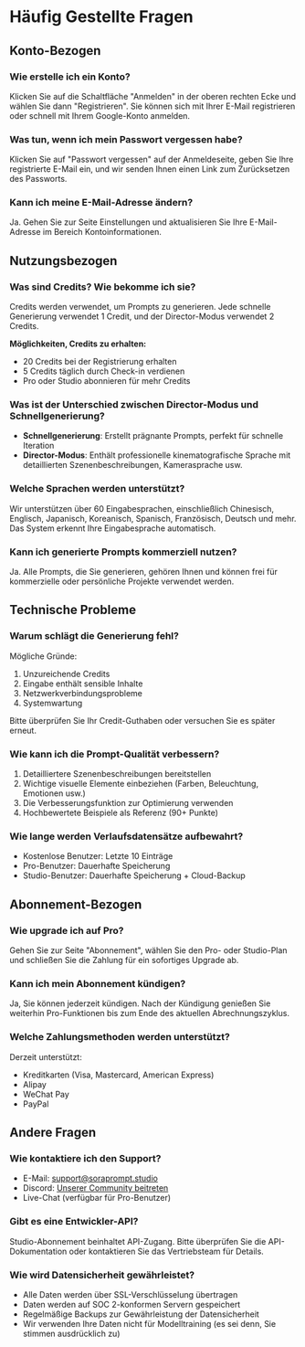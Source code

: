 # Häufig Gestellte Fragen

## Konto-Bezogen

### Wie erstelle ich ein Konto?
Klicken Sie auf die Schaltfläche "Anmelden" in der oberen rechten Ecke und wählen Sie dann "Registrieren". Sie können sich mit Ihrer E-Mail registrieren oder schnell mit Ihrem Google-Konto anmelden.

### Was tun, wenn ich mein Passwort vergessen habe?
Klicken Sie auf "Passwort vergessen" auf der Anmeldeseite, geben Sie Ihre registrierte E-Mail ein, und wir senden Ihnen einen Link zum Zurücksetzen des Passworts.

### Kann ich meine E-Mail-Adresse ändern?
Ja. Gehen Sie zur Seite Einstellungen und aktualisieren Sie Ihre E-Mail-Adresse im Bereich Kontoinformationen.

## Nutzungsbezogen

### Was sind Credits? Wie bekomme ich sie?
Credits werden verwendet, um Prompts zu generieren. Jede schnelle Generierung verwendet 1 Credit, und der Director-Modus verwendet 2 Credits.

**Möglichkeiten, Credits zu erhalten:**
- 20 Credits bei der Registrierung erhalten
- 5 Credits täglich durch Check-in verdienen
- Pro oder Studio abonnieren für mehr Credits

### Was ist der Unterschied zwischen Director-Modus und Schnellgenerierung?
- **Schnellgenerierung**: Erstellt prägnante Prompts, perfekt für schnelle Iteration
- **Director-Modus**: Enthält professionelle kinematografische Sprache mit detaillierten Szenenbeschreibungen, Kamerasprache usw.

### Welche Sprachen werden unterstützt?
Wir unterstützen über 60 Eingabesprachen, einschließlich Chinesisch, Englisch, Japanisch, Koreanisch, Spanisch, Französisch, Deutsch und mehr. Das System erkennt Ihre Eingabesprache automatisch.

### Kann ich generierte Prompts kommerziell nutzen?
Ja. Alle Prompts, die Sie generieren, gehören Ihnen und können frei für kommerzielle oder persönliche Projekte verwendet werden.

## Technische Probleme

### Warum schlägt die Generierung fehl?
Mögliche Gründe:
1. Unzureichende Credits
2. Eingabe enthält sensible Inhalte
3. Netzwerkverbindungsprobleme
4. Systemwartung

Bitte überprüfen Sie Ihr Credit-Guthaben oder versuchen Sie es später erneut.

### Wie kann ich die Prompt-Qualität verbessern?
1. Detailliertere Szenenbeschreibungen bereitstellen
2. Wichtige visuelle Elemente einbeziehen (Farben, Beleuchtung, Emotionen usw.)
3. Die Verbesserungsfunktion zur Optimierung verwenden
4. Hochbewertete Beispiele als Referenz (90+ Punkte)

### Wie lange werden Verlaufsdatensätze aufbewahrt?
- Kostenlose Benutzer: Letzte 10 Einträge
- Pro-Benutzer: Dauerhafte Speicherung
- Studio-Benutzer: Dauerhafte Speicherung + Cloud-Backup

## Abonnement-Bezogen

### Wie upgrade ich auf Pro?
Gehen Sie zur Seite "Abonnement", wählen Sie den Pro- oder Studio-Plan und schließen Sie die Zahlung für ein sofortiges Upgrade ab.

### Kann ich mein Abonnement kündigen?
Ja, Sie können jederzeit kündigen. Nach der Kündigung genießen Sie weiterhin Pro-Funktionen bis zum Ende des aktuellen Abrechnungszyklus.

### Welche Zahlungsmethoden werden unterstützt?
Derzeit unterstützt:
- Kreditkarten (Visa, Mastercard, American Express)
- Alipay
- WeChat Pay
- PayPal

## Andere Fragen

### Wie kontaktiere ich den Support?
- E-Mail: support@soraprompt.studio
- Discord: [Unserer Community beitreten](https://discord.gg/soraprompt)
- Live-Chat (verfügbar für Pro-Benutzer)

### Gibt es eine Entwickler-API?
Studio-Abonnement beinhaltet API-Zugang. Bitte überprüfen Sie die API-Dokumentation oder kontaktieren Sie das Vertriebsteam für Details.

### Wie wird Datensicherheit gewährleistet?
- Alle Daten werden über SSL-Verschlüsselung übertragen
- Daten werden auf SOC 2-konformen Servern gespeichert
- Regelmäßige Backups zur Gewährleistung der Datensicherheit
- Wir verwenden Ihre Daten nicht für Modelltraining (es sei denn, Sie stimmen ausdrücklich zu)
